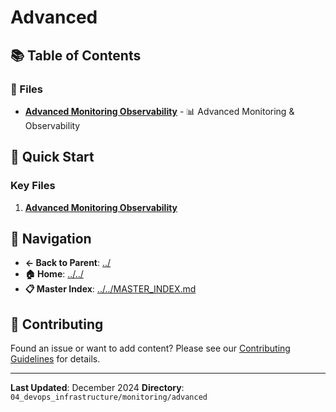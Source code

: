 # Advanced

## 📚 Table of Contents

### 📄 Files

- **[Advanced Monitoring Observability](advanced_monitoring_observability.md)** - 📊 Advanced Monitoring & Observability

## 🚀 Quick Start

### Key Files
1. **[Advanced Monitoring Observability](advanced_monitoring_observability.md)**

## 🔗 Navigation

- **← Back to Parent**: [../](../)
- **🏠 Home**: [../../](../..)
- **📋 Master Index**: [../../MASTER_INDEX.md](../..MASTER_INDEX.md)

## 🤝 Contributing

Found an issue or want to add content? Please see our [Contributing Guidelines](../../CONTRIBUTING.md) for details.

---

**Last Updated**: December 2024
**Directory**: `04_devops_infrastructure/monitoring/advanced`
